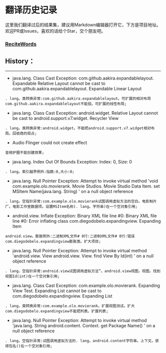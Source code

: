 # 翻译历史记录 
这里我们翻译过后的结果集，建议用Markdown编辑器打开它，下方是项目地址。欢迎PR或Issues，喜欢的话给个Star，交个朋友吧。
### [ReciteWords](https://github.com/BolexLiu/ReciteWords)

## History：

---

- java.lang.  Class Cast Exception: com.github.aakira.expandablelayout.  Expandable Relative Layout cannot be cast to com.github.aakira.expandablelayout.  Expandable Linear Layout
```
. lang。类转换异常:com.github.aakira.expandablelayout。可扩展的相对布局com.github.aakira.expandablelayout不能投。可扩展的线性布局;
```
- java.lang.  Class Cast Exception: android.widget.  Relative Layout cannot be cast to android.support.v7.widget.  Recycler View
```
. lang。类转换异常:android.widget。不能把android.support.v7.widget相对布局。回收商的观点;
```
- Audio Flinger could not create effect
```
音频护圈不能创建效果;
```
- java.lang.  Index Out Of Bounds Exception: Index: 0, Size: 0
```
. lang。索引越界例外:指数:0,大小:0;
```
- java.lang.  Null Pointer Exception: Attempt to invoke virtual method 'void com.example.olo.movierank.  Movie Studios.  Movie Studio Data Item. set MSItem Name(java.lang.  String) ' on a null object reference
```
. lang。空指针异常:com.example.olo.movierank试图调用虚拟方法的空白。电影制片厂。电影工作室数据项。设置MSItem名称(. lang。字符串)在一个空对象引用;
```
- android.view.  Inflate Exception: Binary XML file line #0: Binary XML file line #0: Error inflating class com.diegodobelo.expandingview.  Expanding Item
```
android.view。膨胀例外:二进制XML文件# 0行:二进制XML文件# 0行:错误com.diegodobelo.expandingview膨胀类。扩大项目;
```
- java.lang.  Null Pointer Exception: Attempt to invoke virtual method 'android.view.  View android.view.  View. find View By Id(int) ' on a null object reference
```
. lang。空指针异常:android.view试图调用虚拟方法”。android.view视图。视图。找到视图Id(int)在一个空对象引用;
```
- java.lang.  Class Cast Exception: com.example.olo.movierank.  Expanding View Test.  Expanding List cannot be cast to com.diegodobelo.expandingview.  Expanding List
```
. lang。类转换异常:com.example.olo.movierank。扩展视图测试。扩大com.diegodobelo.expandingview不能把列表。扩展列表;
```
- java.lang.  Null Pointer Exception: Attempt to invoke virtual method 'java.lang.  String android.content.  Context. get Package Name() ' on a null object reference
```
. lang。空指针异常:试图调用虚拟方法的. lang。android.content字符串。上下文。获得包名()在一个空对象引用;
```
